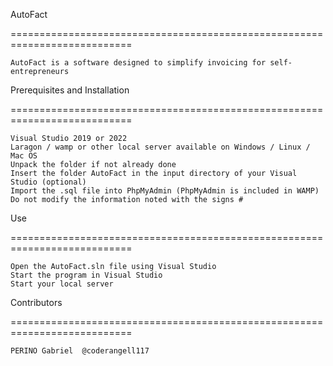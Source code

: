 AutoFact

===========================================================================

    AutoFact is a software designed to simplify invoicing for self-entrepreneurs

Prerequisites and Installation

===========================================================================

    Visual Studio 2019 or 2022
    Laragon / wamp or other local server available on Windows / Linux / Mac OS
    Unpack the folder if not already done
    Insert the folder AutoFact in the input directory of your Visual Studio (optional)
    Import the .sql file into PhpMyAdmin (PhpMyAdmin is included in WAMP)
    Do not modify the information noted with the signs #

Use

===========================================================================

    Open the AutoFact.sln file using Visual Studio
    Start the program in Visual Studio
    Start your local server

Contributors

===========================================================================

    PERINO Gabriel  @coderangell117
